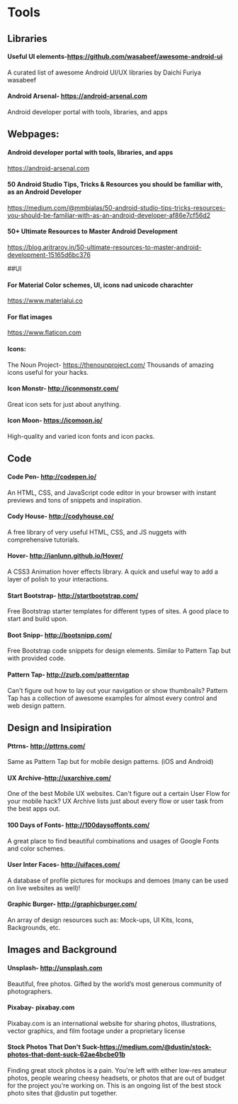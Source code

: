 # Tools

## Libraries 

#### Useful UI elements-https://github.com/wasabeef/awesome-android-ui
A curated list of awesome Android UI/UX libraries by Daichi Furiya wasabeef

#### Android Arsenal- https://android-arsenal.com
Android developer portal with tools, libraries, and apps



## Webpages:

#### Android developer portal with tools, libraries, and apps
https://android-arsenal.com

#### 50 Android Studio Tips, Tricks & Resources you should be familiar with, as an Android Developer
https://medium.com/@mmbialas/50-android-studio-tips-tricks-resources-you-should-be-familiar-with-as-an-android-developer-af86e7cf56d2

#### 50+ Ultimate Resources to Master Android Development
https://blog.aritraroy.in/50-ultimate-resources-to-master-android-development-15165d6bc376


##UI

#### For Material Color schemes, UI, icons nad unicode charachter
https://www.materialui.co

#### For flat images
https://www.flaticon.com

#### Icons:
The Noun Project- https://thenounproject.com/
Thousands of amazing icons useful for your hacks.

#### Icon Monstr- http://iconmonstr.com/
Great icon sets for just about anything.

#### Icon Moon- https://icomoon.io/
High-quality and varied icon fonts and icon packs.


## Code

#### Code Pen- http://codepen.io/
An HTML, CSS, and JavaScript code editor in your browser with instant previews and tons of snippets and inspiration.

#### Cody House- http://codyhouse.co/
A free library of very useful HTML, CSS, and JS nuggets with comprehensive tutorials.

#### Hover- http://ianlunn.github.io/Hover/
A CSS3 Animation hover effects library. A quick and useful way to add a layer of polish to your interactions.

#### Start Bootstrap- http://startbootstrap.com/
Free Bootstrap starter templates for different types of sites. A good place to start and build upon.

#### Boot Snipp- http://bootsnipp.com/
Free Bootstrap code snippets for design elements. Similar to Pattern Tap but with provided code.

#### Pattern Tap- http://zurb.com/patterntap
Can't figure out how to lay out your navigation or show thumbnails? Pattern Tap has a collection of awesome examples for almost every control and web design pattern.


## Design and Insipiration

#### Pttrns- http://pttrns.com/
Same as Pattern Tap but for mobile design patterns. (iOS and Android)

#### UX Archive-http://uxarchive.com/
One of the best Mobile UX websites. Can't figure out a certain User Flow for your mobile hack? UX Archive lists just about every flow or user task from the best apps out.

#### 100 Days of Fonts- http://100daysoffonts.com/
A great place to find beautiful combinations and usages of Google Fonts and color schemes.

#### User Inter Faces- http://uifaces.com/
A database of profile pictures for mockups and demoes (many can be used on live websites as well)!

#### Graphic Burger- http://graphicburger.com/
An array of design resources such as: Mock-ups, UI Kits, Icons, Backgrounds, etc.


## Images and Background

#### Unsplash- http://unsplash.com
Beautiful, free photos.
Gifted by the world’s most generous community of photographers. 

#### Pixabay- pixabay.com
Pixabay.com is an international website for sharing photos, illustrations, vector graphics, and film footage under a proprietary license

#### Stock Photos That Don't Suck-https://medium.com/@dustin/stock-photos-that-dont-suck-62ae4bcbe01b
Finding great stock photos is a pain. You're left with either low-res amateur photos, people wearing cheesy headsets, or photos that are out of budget for the project you're working on. This is an ongoing list of the best stock photo sites that @dustin put together.


